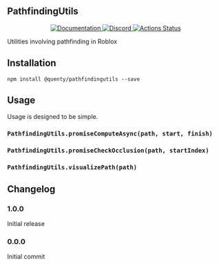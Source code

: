 ## PathfindingUtils
<div align="center">
  <a href="http://quenty.github.io/api/">
    <img src="https://img.shields.io/badge/docs-website-green.svg" alt="Documentation" />
  </a>
  <a href="https://discord.gg/mhtGUS8">
    <img src="https://img.shields.io/badge/discord-nevermore-blue.svg" alt="Discord" />
  </a>
  <a href="https://github.com/Quenty/NevermoreEngine/actions">
    <img src="https://github.com/Quenty/NevermoreEngine/workflows/luacheck/badge.svg" alt="Actions Status" />
  </a>
</div>

Utilities involving pathfinding in Roblox

## Installation
```
npm install @quenty/pathfindingutils --save
```

## Usage
Usage is designed to be simple.

### `PathfindingUtils.promiseComputeAsync(path, start, finish)`

### `PathfindingUtils.promiseCheckOcclusion(path, startIndex)`

### `PathfindingUtils.visualizePath(path)`


## Changelog

### 1.0.0
Initial release

### 0.0.0
Initial commit
